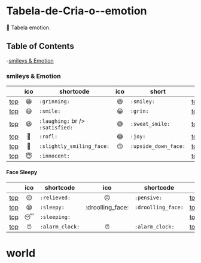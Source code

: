 # Tabela-de-Cria-o--emotion
 🤖 Tabela emotion.

## Table of Contents

-[smileys & Emotion](#smileys--emotion)

### smileys & Emotion

| | ico | shortcode | ico | short | |
| - | :-: | - | :-: | - | - |
| [top](#smileys--emotion) | :grinning: | `:grinning:` | :smiley: | `:smiley:` | [top](#table-of-contents) |
| [top](#smileys--emotion) | :smile: | `:smile:` | :grin: | `:grin:` | [top](#table-of-contents) 
| [top](#smileys--emotion) | :laughing: | `:laughing:` br /> `:satisfied:` | :sweat_smile: | `:sweat_smile:` | [top](#table-of-contents) |
| [top](#smileys--emotion) | :rofl: | `:rofl:` | :joy: | `:joy:` | [top](#table-of-contents) 
| [top](#smileys--emotion) | :slightly_smiling_face: | `:slightly_smiling_face:` | :upside_down_face: | `:upside_down_face:` | [top](#table-of-contents) |
| [top](#smileys--emotion) | :innocent: | `:innocent:` | | | [top](#table-of-contents)


#### Face Sleepy

| | ico | shortcode | ico | shortcode | |
| - | :-: | - | :-: | - | - |
| [top](#smileys--emotion) | :relieved: | `:relieved:` | :pensive: | `:pensive:` | [top](#table-of-contents) |
| [top](#smileys--emotion) | :sleepy: | `:sleepy:` | :droolling_face: | `:droolling_face:` | [top](#table-of-contents)
| [top](#smileys--emotion) | :sleeping: | `:sleeping:` | | | [top](#table-of-contents)
| [top](#smileys--emotion) | :alarm_clock: | `:alarm_clock:` | :alarm_clock: | `:alarm_clock:` | [top](#table-of-contentes)
# world 
